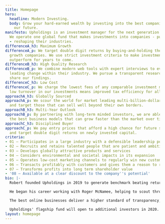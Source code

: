 ```yaml
---
title: Homepage
hero:
  headline: Modern Investing.
  body: Grow your hard-earned wealth by investing into the best companies building
    our future.
manifesto: Upholdings is an investment manager for the next generation of investors.
  We operate one global fund that makes investments into companies - public and private
  - reshaping their industries.
differenceA_h3: Maximum Growth
differenceA_p: We target double digit returns by buying-and-holding the world’s best
  growth companies. We use strict investment criteria to make investments that can
  outperform for years to come.
differenceB_h3: High Quality Research
differenceB_p: We combine modern web tools with expert interviews to evaluate companies
  leading change within their industry. We pursue a transparent research process and
  share our findings.
differenceC_h3: Low Cost
differenceC_p: We charge the lowest fees of any comparable investment manager. And
  low turnover in our investments means improved tax efficiency for all of our investors.
approachA_h3: Globally Sourced
approachA_p: We scour the world for market leading multi-billion-dollar companies,
  and target those that can sell well beyond their own borders.
approachB_h3: Multi-Year Outlook
approachB_p: By partnering with long-term minded investors, we are able to select
  the best business models that can grow faster than the market over time.
approachC_h3: Disciplined Buyer
approachC_p: We pay entry prices that afford a high chance for future share appreciation,
  and target double digit returns on newly invested capital.
criteria:
- 01 — Participates in a large industry with a defensible leadership position
- 02 — Recruits and retains talented people that are patient and ambitious
- 03 — Develops globally attractive products and services
- 04 — Considers environmental and societal impacts in its expansion
- 05 — Operates low-cost marketing channels to regularly win new customers
- 06 — Transacts profitably with customers and gives them a reason to return
- 07 — Transforms profits into long term shareholder value
- '08 — Available at a clear discount to the company''s potential'
bio: |-
  Robert founded Upholdings in 2019 to generate benchmark beating returns for the next generation of investors.

  He began his career working with Roger McNamee, helping to scout through new investment opportunities created by the internet. He then joined Everlane to help grow an online-first retailer into an internationally recognized brand.

  The best online businesses deliver a higher standard of transparency, quality, and price. Upholdings was borne out of the opportunity to do exactly that for investing.

  Upholdings' flagship fund will open to additional investors in 2020. For more details, contact us below.
layout: homepage
---
```

